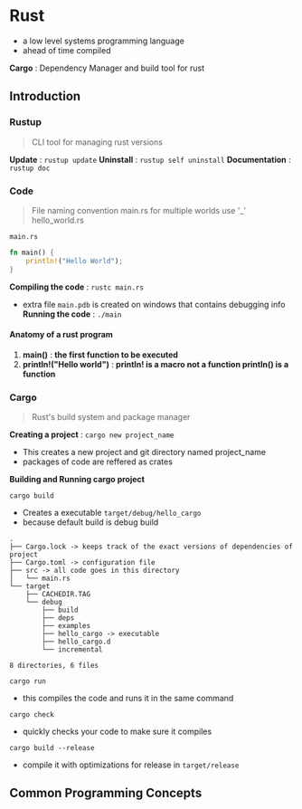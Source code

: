 # Rust
- a low level systems programming language
- ahead of time compiled   

**Cargo** : Dependency Manager and build tool for rust 
## Introduction

### Rustup
> CLI tool for managing rust versions

**Update** : `rustup update`
**Uninstall** : `rustup self uninstall`
**Documentation** : `rustup doc`

### Code 

> File naming convention main.rs for multiple worlds use '_' hello_world.rs   

`main.rs`   

```rust
fn main() {
    println!("Hello World");
}
```

**Compiling the code** : `rustc main.rs`   
- extra file `main.pdb` is created on windows that contains debugging info
**Running the code** : `./main`   

#### Anatomy of a rust program

1. **main()** : __the first function to be executed__
2. **println!("Hello world")** : __println! is a macro not a function println() is a function__   

### Cargo
> Rust's build system and package manager

**Creating a project** : `cargo new project_name`

- This creates a new project and git directory named project_name   
- packages of code are reffered as crates

**Building and Running cargo project**

`cargo build`

- Creates a executable `target/debug/hello_cargo`
- because default build is debug build

```
.
├── Cargo.lock -> keeps track of the exact versions of dependencies of project
├── Cargo.toml -> configuration file
├── src -> all code goes in this directory
│   └── main.rs
└── target
    ├── CACHEDIR.TAG
    └── debug
        ├── build
        ├── deps
        ├── examples
        ├── hello_cargo -> executable
        ├── hello_cargo.d
        └── incremental

8 directories, 6 files

```

`cargo run`      

- this compiles the code and runs it in the same command

`cargo check`

- quickly checks your code to make sure it compiles

`cargo build --release`   

- compile it with optimizations for release in `target/release`

## Common Programming Concepts


